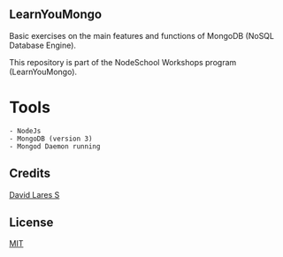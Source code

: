 ## LearnYouMongo

Basic exercises on the main features and functions of MongoDB (NoSQL Database Engine).

This repository is part of the NodeSchool Workshops program (LearnYouMongo).

# Tools

	- NodeJs
	- MongoDB (version 3)
	- Mongod Daemon running

## Credits
[David Lares S](https://davidlares.com)

## License
[MIT](https://opensource.org/licenses/MIT)
